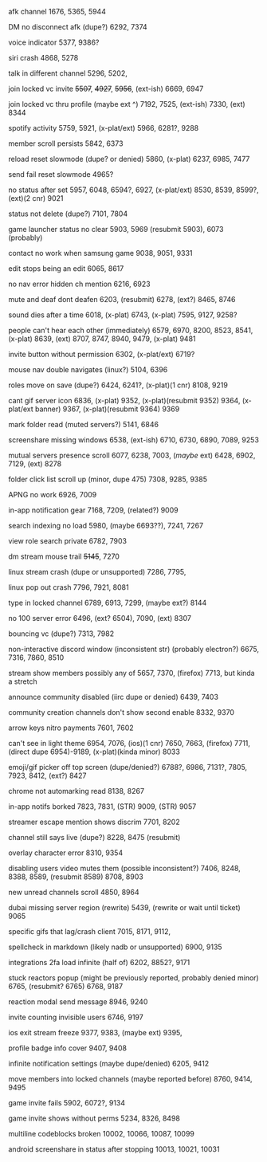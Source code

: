 afk channel 1676, 5365, 5944

DM no disconnect afk (dupe?) 6292, 7374

voice indicator 5377, 9386?

siri crash 4868, 5278

talk in different channel 5296, 5202,

join locked vc invite ~~5507~~, ~~4927~~, ~~5956~~, (ext-ish) 6669, 6947

join locked vc thru profile (maybe ext ^) 7192, 7525, (ext-ish) 7330, (ext) 8344

spotify activity 5759, 5921, (x-plat/ext) 5966, 6281?, 9288

member scroll persists 5842, 6373

reload reset slowmode (dupe? or denied) 5860, (x-plat) 6237, 6985, 7477

send fail reset slowmode 4965?

no status after set 5957, 6048, 6594?, 6927, (x-plat/ext) 8530, 8539, 8599?, (ext)(2 cnr) 9021

status not delete (dupe?) 7101, 7804

game launcher status no clear 5903, 5969 (resubmit 5903), 6073 (probably)

contact no work when samsung game 9038, 9051, 9331

edit stops being an edit 6065, 8617

no nav error hidden ch mention 6216, 6923

mute and deaf dont deafen 6203, (resubmit) 6278, (ext?) 8465, 8746

sound dies after a time 6018, (x-plat) 6743, (x-plat) 7595, 9127, 9258?

people can't hear each other (immediately) 6579, 6970, 8200, 8523, 8541, (x-plat) 8639, (ext) 8707, 8747, 8940, 9479, (x-plat) 9481

invite button without permission 6302, (x-plat/ext) 6719?

mouse nav double navigates (linux?) 5104, 6396

roles move on save (dupe?) 6424, 6241?, (x-plat)(1 cnr) 8108, 9219

cant gif server icon 6836, (x-plat) 9352, (x-plat)(resubmit 9352) 9364, (x-plat/ext banner) 9367, (x-plat)(resubmit 9364) 9369

mark folder read (muted servers?) 5141, 6846

screenshare missing windows 6538, (ext-ish) 6710, 6730, 6890, 7089, 9253

mutual servers presence scroll 6077, 6238, 7003, (_maybe_ ext) 6428, 6902, 7129, (ext) 8278

folder click list scroll up (minor, dupe 475) 7308, 9285, 9385

APNG no work 6926, 7009

in-app notification gear 7168, 7209, (related?) 9009

search indexing no load 5980, (maybe 6693??), 7241, 7267

view role search private 6782, 7903

dm stream mouse trail ~~5145~~, 7270

linux stream crash (dupe or unsupported) 7286, 7795,

linux pop out crash 7796, 7921, 8081

type in locked channel 6789, 6913, 7299, (maybe ext?) 8144

no 100 server error 6496, (ext? 6504), 7090, (ext) 8307

bouncing vc (dupe?) 7313, 7982

non-interactive discord window (inconsistent str) (probably electron?) 6675, 7316, 7860, 8510

stream show members possibly any of 5657, 7370, (firefox) 7713, but kinda a stretch

announce community disabled (iirc dupe or denied) 6439, 7403

community creation channels don't show second enable 8332, 9370

arrow keys nitro payments 7601, 7602

can't see in light theme 6954, 7076, (ios)(1 cnr) 7650, 7663, (firefox) 7711, (direct dupe 6954)-9189, (x-plat)(kinda minor) 8033

emoji/gif picker off top screen (dupe/denied?) 6788?, 6986, 7131?, 7805, 7923, 8412, (ext?) 8427

chrome not automarking read 8138, 8267

in-app notifs borked 7823, 7831, (STR) 9009, (STR) 9057

streamer escape mention shows discrim 7701, 8202

channel still says live (dupe?) 8228, 8475 (resubmit)

overlay character error 8310, 9354

disabling users video mutes them (possible inconsistent?) 7406, 8248, 8388, 8589, (resubmit 8589) 8708, 8903

new unread channels scroll 4850, 8964

dubai missing server region (rewrite) 5439, (rewrite or wait until ticket) 9065

specific gifs that lag/crash client 7015, 8171, 9112,

spellcheck in markdown (likely nadb or unsupported) 6900, 9135

integrations 2fa load infinite (half of) 6202, 8852?, 9171

stuck reactors popup (might be previously reported, probably denied minor) 6765, (resubmit? 6765) 6768, 9187

reaction modal send message 8946, 9240

invite counting invisible users 6746, 9197

ios exit stream freeze 9377, 9383, (maybe ext) 9395,

profile badge info cover 9407, 9408

infinite notification settings (maybe dupe/denied) 6205, 9412

move members into locked channels (maybe reported before) 8760, 9414, 9495

game invite fails 5902, 6072?, 9134

game invite shows without perms 5234, 8326, 8498

multiline codeblocks broken 10002, 10066, 10087, 10099

android screenshare in status after stopping 10013, 10021, 10031
